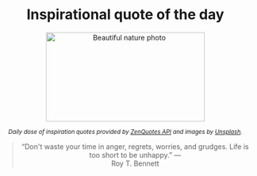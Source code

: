 
<div align="center">

# Inspirational quote of the day

<img src="./data/photo.jpeg" alt="Beautiful nature photo" width="320" height="180">

<sub><i>Daily dose of inspiration quotes provided by [ZenQuotes API](https://zenquotes.io/) and images by [Unsplash](https://unsplash.com/).</i></sub>


<blockquote>&ldquo;Don't waste your time in anger, regrets, worries, and grudges. Life is too short to be unhappy.&rdquo; &mdash; <footer>Roy T. Bennett</footer></blockquote>

</div>
